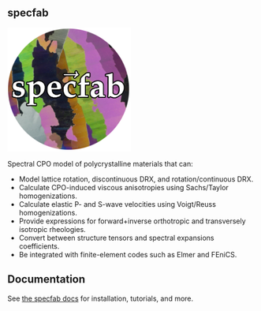 ## specfab

<img src="https://raw.githubusercontent.com/nicholasmr/specfab/main/images/logo/logo.png" alt="specfab logo" width="250px"> 

Spectral CPO model of polycrystalline materials that can:

- Model lattice rotation, discontinuous DRX, and rotation/continuous DRX.
- Calculate CPO-induced viscous anisotropies using Sachs/Taylor homogenizations.
- Calculate elastic P- and S-wave velocities using Voigt/Reuss homogenizations.
- Provide expressions for forward+inverse orthotropic and transversely isotropic rheologies.
- Convert between structure tensors and spectral expansions coefficients.
- Be integrated with finite-element codes such as Elmer and FEniCS.

## Documentation

See [the specfab docs](https://nicholasmr.github.io/specfab) for installation, tutorials, and more.


